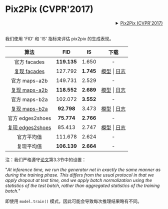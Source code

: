 # Pix2Pix (CVPR'2017)

<!-- [ALGORITHM] -->
<details>
<summary align="right"><a href="https://arxiv.org/abs/1611.07004">Pix2Pix (CVPR'2017)</a></summary>

```bibtex
@inproceedings{isola2017image,
  title={Image-to-image translation with conditional adversarial networks},
  author={Isola, Phillip and Zhu, Jun-Yan and Zhou, Tinghui and Efros, Alexei A},
  booktitle={Proceedings of the IEEE conference on computer vision and pattern recognition},
  pages={1125--1134},
  year={2017}
}
```

</details>

<br/>

我们使用 'FID' 和 'IS' 指标来评估 pix2pix 的生成表现。

| 算法 | FID | IS  | 下载 |
| :----: | :-: | :-: | :------: |
| 官方 facades | **119.135** | 1.650 | - |
| [复现 facades](/configs/synthesizers/pix2pix/pix2pix_vanilla_unet_bn_1x1_80k_facades.py) | 127.792 | **1.745** | [模型](https://download.openmmlab.com/mmediting/synthesizers/pix2pix/pix2pix_facades/pix2pix_vanilla_unet_bn_1x1_80k_facades_20200524-6206de67.pth) \| [日志](https://download.openmmlab.com/mmediting/synthesizers/pix2pix/pix2pix_facades/pix2pix_vanilla_unet_bn_1x1_80k_facades_20200524_185039.log.json) |
| 官方 maps-a2b | 149.731 | 2.529 | - |
| [复现 maps-a2b](/configs/synthesizers/pix2pix/pix2pix_vanilla_unet_bn_a2b_1x1_219200_maps.py) | **118.552** | **2.689** | [模型](https://download.openmmlab.com/mmediting/synthesizers/pix2pix/pix2pix_maps_a2b/pix2pix_vanilla_unet_bn_a2b_1x1_219200_maps_20200524-b29c4538.pth) \| [日志](https://download.openmmlab.com/mmediting/synthesizers/pix2pix/pix2pix_maps_a2b/pix2pix_vanilla_unet_bn_a2b_1x1_219200_maps_20200524_191918.log.json) |
| 官方 maps-b2a | 102.072 | **3.552** | - |
| [复现 maps-b2a](/configs/synthesizers/pix2pix/pix2pix_vanilla_unet_bn_b2a_1x1_219200_maps.py) | **92.798** | 3.473 | [模型](https://download.openmmlab.com/mmediting/synthesizers/pix2pix/pix2pix_maps_b2a/pix2pix_vanilla_unet_bn_b2a_1x1_219200_maps_20200524-17882ec8.pth) \| [日志](https://download.openmmlab.com/mmediting/synthesizers/pix2pix/pix2pix_maps_b2a/pix2pix_vanilla_unet_bn_b2a_1x1_219200_maps_20200524_192641.log.json) |
| 官方 edges2shoes | **75.774** | **2.766** | - |
| [复现 edges2shoes](/configs/synthesizers/pix2pix/pix2pix_vanilla_unet_bn_wo_jitter_flip_1x4_186840_edges2shoes.py) | 85.413 | 2.747 | [模型](https://download.openmmlab.com/mmediting/synthesizers/pix2pix/pix2pix_edges2shoes_wo_jitter_flip/pix2pix_vanilla_unet_bn_wo_jitter_flip_1x4_186840_edges2shoes_20200524-b35fa9c0.pth) \| [日志](https://download.openmmlab.com/mmediting/synthesizers/pix2pix/pix2pix_edges2shoes_wo_jitter_flip/pix2pix_vanilla_unet_bn_wo_jitter_flip_1x4_186840_edges2shoes_20200524_193117.log.json) |
| 官方平均值 | 111.678 | 2.624 | - |
| 复现平均值 | **106.139** | **2.664** | - |

注：我们严格遵守[论文](http://openaccess.thecvf.com/content_cvpr_2017/papers/Isola_Image-To-Image_Translation_With_CVPR_2017_paper.pdf)第3.3节中的设置：

"*At inference time, we run the generator net in exactly
the same manner as during the training phase. This differs
from the usual protocol in that we apply dropout at test time,
and we apply batch normalization using the statistics of
the test batch, rather than aggregated statistics of the training batch.*"

即使用 `model.train()` 模式，因此可能会导致每次推理结果略有不同。
